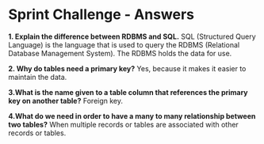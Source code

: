 # Sprint Challenge - Answers

**1. Explain the difference between RDBMS and SQL.**
SQL (Structured Query Language) is the language that is used to query the RDBMS (Relational Database Management System). The RDBMS holds the data for use.

**2. Why do tables need a primary key?**
Yes, because it makes it easier to maintain the data.

**3.What is the name given to a table column that references the primary key on another table?**
Foreign key.

**4.What do we need in order to have a many to many relationship between two tables?**
When multiple records or tables are associated with other records or tables.
